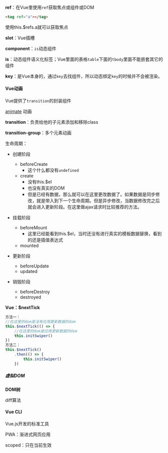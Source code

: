 **ref**：在Vue里使用`ref`获取焦点或组件或DOM

```html
<tag ref="a"></tag>
```

使用this.$refs.a就可以获取焦点

**slot**：Vue插槽

**component**：`is`动态组件

**is**：动态组件语义化标签；Vue里面的表格`table`下面的`tbody`里面不能嵌套其它的组件

**key**：是Vue本身的，通过`key`去找组件，所以动态绑定`key`的时候并不会被渲染。

#### Vue动画

Vue提供了`transition`的封装组件

[animate](https://daneden.github.io/animate.css/) 动画

**transition**：负责给他的子元素添加和移除class

**transition-group**：多个元素动画

生命周期：

* 创建阶段
  * beforeCreate
    * 这个什么都没有`undefined`
  * create
    * 没有this.$el
    * 也没有真实的DOM
    * 但是已经有数据，那么就可以在这里更改数据了。如果数据是同步修改，就是带入到下一个生命周期。但是异步修改，当数据修改完之后就会进入更新阶段。在这里做ajax请求时比较推荐的方法。

* 挂载阶段
  * beforeMount
    * 这里已经能看到this.$el，当时还没有进行真实的模板数据替换，看到的还是插值表达式
  * mounted

* 更新阶段
  * beforeUpdate
  * updated

* 销毁阶段
  * beforeDestroy
  * destroyed

**Vue：$nextTick**

```js
方法一：
//在这里的dom是没有应用更新数据的dom
this.$nextTick(() => {
    //在这里的dom是应用更新数据的dom
    this.initSwiper()
})
方法二：
this.$nextTick()
    .then(() => {
    	this.initSwiper()
	})
```

##### 虚拟DOM

**DOM树**

diff算法

#### Vue CLI

Vue.js开发的标准工具

PWA：渐进式网页应用

scoped：只在当前生效







